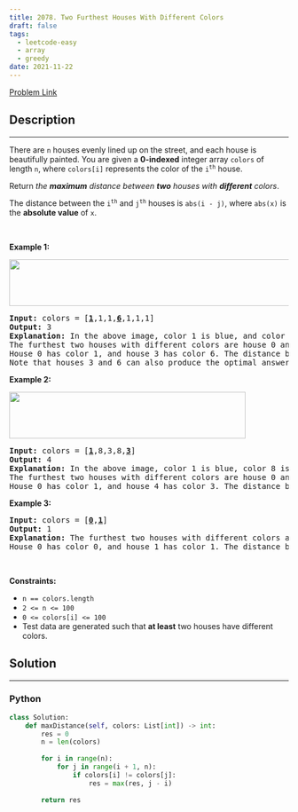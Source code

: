 ```yaml
---
title: 2078. Two Furthest Houses With Different Colors
draft: false
tags: 
  - leetcode-easy
  - array
  - greedy
date: 2021-11-22
---
```


[Problem Link](https://leetcode.com/problems/two-furthest-houses-with-different-colors/)

## Description

---
<p>There are <code>n</code> houses evenly lined up on the street, and each house is beautifully painted. You are given a <strong>0-indexed</strong> integer array <code>colors</code> of length <code>n</code>, where <code>colors[i]</code> represents the color of the <code>i<sup>th</sup></code> house.</p>

<p>Return <em>the <strong>maximum</strong> distance between <strong>two</strong> houses with <strong>different</strong> colors</em>.</p>

<p>The distance between the <code>i<sup>th</sup></code> and <code>j<sup>th</sup></code> houses is <code>abs(i - j)</code>, where <code>abs(x)</code> is the <strong>absolute value</strong> of <code>x</code>.</p>

<p>&nbsp;</p>
<p><strong class="example">Example 1:</strong></p>
<img alt="" src="https://assets.leetcode.com/uploads/2021/10/31/eg1.png" style="width: 610px; height: 84px;" />
<pre>
<strong>Input:</strong> colors = [<u><strong>1</strong></u>,1,1,<strong><u>6</u></strong>,1,1,1]
<strong>Output:</strong> 3
<strong>Explanation:</strong> In the above image, color 1 is blue, and color 6 is red.
The furthest two houses with different colors are house 0 and house 3.
House 0 has color 1, and house 3 has color 6. The distance between them is abs(0 - 3) = 3.
Note that houses 3 and 6 can also produce the optimal answer.
</pre>

<p><strong class="example">Example 2:</strong></p>
<img alt="" src="https://assets.leetcode.com/uploads/2021/10/31/eg2.png" style="width: 426px; height: 84px;" />
<pre>
<strong>Input:</strong> colors = [<u><strong>1</strong></u>,8,3,8,<u><strong>3</strong></u>]
<strong>Output:</strong> 4
<strong>Explanation:</strong> In the above image, color 1 is blue, color 8 is yellow, and color 3 is green.
The furthest two houses with different colors are house 0 and house 4.
House 0 has color 1, and house 4 has color 3. The distance between them is abs(0 - 4) = 4.
</pre>

<p><strong class="example">Example 3:</strong></p>

<pre>
<strong>Input:</strong> colors = [<u><strong>0</strong></u>,<strong><u>1</u></strong>]
<strong>Output:</strong> 1
<strong>Explanation:</strong> The furthest two houses with different colors are house 0 and house 1.
House 0 has color 0, and house 1 has color 1. The distance between them is abs(0 - 1) = 1.
</pre>

<p>&nbsp;</p>
<p><strong>Constraints:</strong></p>

<ul>
	<li><code>n ==&nbsp;colors.length</code></li>
	<li><code>2 &lt;= n &lt;= 100</code></li>
	<li><code>0 &lt;= colors[i] &lt;= 100</code></li>
	<li>Test data are generated such that <strong>at least</strong> two houses have different colors.</li>
</ul>


## Solution

---
### Python
``` py title='two-furthest-houses-with-different-colors'
class Solution:
    def maxDistance(self, colors: List[int]) -> int:
        res = 0
        n = len(colors)
        
        for i in range(n):
            for j in range(i + 1, n):
                if colors[i] != colors[j]:
                    res = max(res, j - i)
        
        return res
            
```

